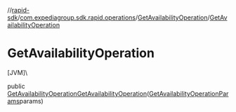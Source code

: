 //[rapid-sdk](../../../index.md)/[com.expediagroup.sdk.rapid.operations](../index.md)/[GetAvailabilityOperation](index.md)/[GetAvailabilityOperation](-get-availability-operation.md)

# GetAvailabilityOperation

[JVM]\

public [GetAvailabilityOperation](index.md)[GetAvailabilityOperation](-get-availability-operation.md)([GetAvailabilityOperationParams](../-get-availability-operation-params/index.md)params)
